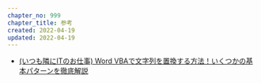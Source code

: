 ```yaml
---
chapter_no: 999
chapter_title: 参考
created: 2022-04-19
updated: 2022-04-19
---
```

- [(いつも隣にITのお仕事) Word VBAで文字列を置換する方法！いくつかの基本パターンを徹底解説](https://tonari-it.com/word-vba-replace-replacement/)